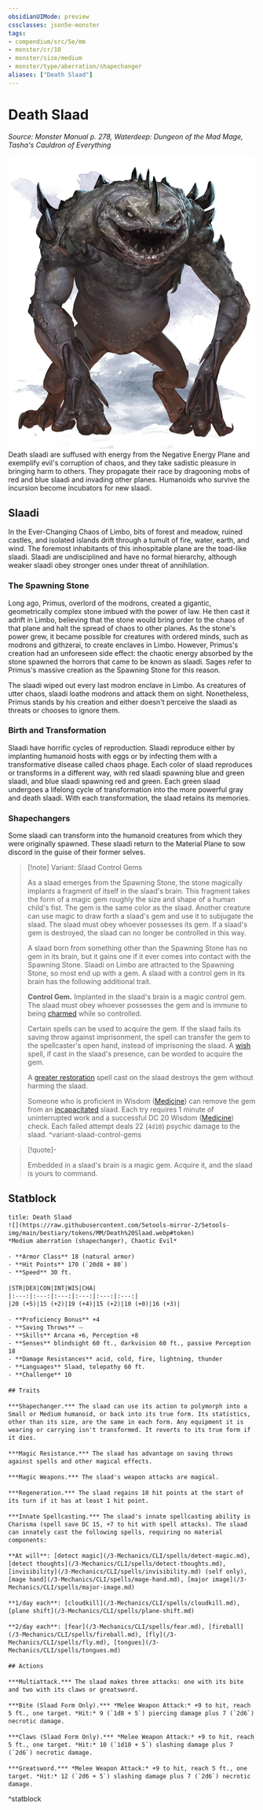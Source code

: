 ```yaml
---
obsidianUIMode: preview
cssclasses: json5e-monster
tags:
- compendium/src/5e/mm
- monster/cr/10
- monster/size/medium
- monster/type/aberration/shapechanger
aliases: ["Death Slaad"]
---
```

# Death Slaad
*Source: Monster Manual p. 278, Waterdeep: Dungeon of the Mad Mage, Tasha's Cauldron of Everything*  

![](https://raw.githubusercontent.com/5etools-mirror-2/5etools-img/main/bestiary/MM/Death%20Slaad.webp#right)  
Death slaadi are suffused with energy from the Negative Energy Plane and exemplify evil's corruption of chaos, and they take sadistic pleasure in bringing harm to others. They propagate their race by dragooning mobs of red and blue slaadi and invading other planes. Humanoids who survive the incursion become incubators for new slaadi.

## Slaadi

In the Ever-Changing Chaos of Limbo, bits of forest and meadow, ruined castles, and isolated islands drift through a tumult of fire, water, earth, and wind. The foremost inhabitants of this inhospitable plane are the toad-like slaadi. Slaadi are undisciplined and have no formal hierarchy, although weaker slaadi obey stronger ones under threat of annihilation.

### The Spawning Stone

Long ago, Primus, overlord of the modrons, created a gigantic, geometrically complex stone imbued with the power of law. He then cast it adrift in Limbo, believing that the stone would bring order to the chaos of that plane and halt the spread of chaos to other planes. As the stone's power grew, it became possible for creatures with ordered minds, such as modrons and githzerai, to create enclaves in Limbo. However, Primus's creation had an unforeseen side effect: the chaotic energy absorbed by the stone spawned the horrors that came to be known as slaadi. Sages refer to Primus's massive creation as the Spawning Stone for this reason.

The slaadi wiped out every last modron enclave in Limbo. As creatures of utter chaos, slaadi loathe modrons and attack them on sight. Nonetheless, Primus stands by his creation and either doesn't perceive the slaadi as threats or chooses to ignore them.

### Birth and Transformation

Slaadi have horrific cycles of reproduction. Slaadi reproduce either by implanting humanoid hosts with eggs or by infecting them with a transformative disease called chaos phage. Each color of slaad reproduces or transforms in a different way, with red slaadi spawning blue and green slaadi, and blue slaadi spawning red and green. Each green slaad undergoes a lifelong cycle of transformation into the more powerful gray and death slaadi. With each transformation, the slaad retains its memories.

### Shapechangers

Some slaadi can transform into the humanoid creatures from which they were originally spawned. These slaadi return to the Material Plane to sow discord in the guise of their former selves.

> [!note] Variant: Slaad Control Gems
> 
> As a slaad emerges from the Spawning Stone, the stone magically implants a fragment of itself in the slaad's brain. This fragment takes the form of a magic gem roughly the size and shape of a human child's fist. The gem is the same color as the slaad. Another creature can use magic to draw forth a slaad's gem and use it to subjugate the slaad. The slaad must obey whoever possesses its gem. If a slaad's gem is destroyed, the slaad can no longer be controlled in this way.
> 
> A slaad born from something other than the Spawning Stone has no gem in its brain, but it gains one if it ever comes into contact with the Spawning Stone. Slaadi on Limbo are attracted to the Spawning Stone, so most end up with a gem. A slaad with a control gem in its brain has the following additional trait.
> 
> **Control Gem.** Implanted in the slaad's brain is a magic control gem. The slaad must obey whoever possesses the gem and is immune to being [charmed](/3-Mechanics/CLI/rules/conditions.md#charmed) while so controlled.
> 
> Certain spells can be used to acquire the gem. If the slaad fails its saving throw against imprisonment, the spell can transfer the gem to the spellcaster's open hand, instead of imprisoning the slaad. A [wish](/3-Mechanics/CLI/spells/wish.md) spell, if cast in the slaad's presence, can be worded to acquire the gem.
> 
> A [greater restoration](/3-Mechanics/CLI/spells/greater-restoration.md) spell cast on the slaad destroys the gem without harming the slaad.
> 
> Someone who is proficient in Wisdom ([Medicine](/3-Mechanics/CLI/rules/skills.md#Medicine)) can remove the gem from an [incapacitated](/3-Mechanics/CLI/rules/conditions.md#incapacitated) slaad. Each try requires 1 minute of uninterrupted work and a successful DC 20 Wisdom ([Medicine](/3-Mechanics/CLI/rules/skills.md#Medicine)) check. Each failed attempt deals 22 (`4d10`) psychic damage to the slaad.
^variant-slaad-control-gems

> [!quote]-  
> 
> Embedded in a slaad's brain is a magic gem. Acquire it, and the slaad is yours to command.



## Statblock

```ad-statblock
title: Death Slaad
![](https://raw.githubusercontent.com/5etools-mirror-2/5etools-img/main/bestiary/tokens/MM/Death%20Slaad.webp#token)
*Medium aberration (shapechanger), Chaotic Evil*

- **Armor Class** 18 (natural armor)
- **Hit Points** 170 (`20d8 + 80`) 
- **Speed** 30 ft.

|STR|DEX|CON|INT|WIS|CHA|
|:---:|:---:|:---:|:---:|:---:|:---:|
|20 (+5)|15 (+2)|19 (+4)|15 (+2)|10 (+0)|16 (+3)|

- **Proficiency Bonus** +4
- **Saving Throws** ⏤
- **Skills** Arcana +6, Perception +8
- **Senses** blindsight 60 ft., darkvision 60 ft., passive Perception 18
- **Damage Resistances** acid, cold, fire, lightning, thunder
- **Languages** Slaad, telepathy 60 ft.
- **Challenge** 10

## Traits

***Shapechanger.*** The slaad can use its action to polymorph into a Small or Medium humanoid, or back into its true form. Its statistics, other than its size, are the same in each form. Any equipment it is wearing or carrying isn't transformed. It reverts to its true form if it dies.

***Magic Resistance.*** The slaad has advantage on saving throws against spells and other magical effects.

***Magic Weapons.*** The slaad's weapon attacks are magical.

***Regeneration.*** The slaad regains 10 hit points at the start of its turn if it has at least 1 hit point.

***Innate Spellcasting.*** The slaad's innate spellcasting ability is Charisma (spell save DC 15, +7 to hit with spell attacks). The slaad can innately cast the following spells, requiring no material components:

**At will**: [detect magic](/3-Mechanics/CLI/spells/detect-magic.md), [detect thoughts](/3-Mechanics/CLI/spells/detect-thoughts.md), [invisibility](/3-Mechanics/CLI/spells/invisibility.md) (self only), [mage hand](/3-Mechanics/CLI/spells/mage-hand.md), [major image](/3-Mechanics/CLI/spells/major-image.md)

**1/day each**: [cloudkill](/3-Mechanics/CLI/spells/cloudkill.md), [plane shift](/3-Mechanics/CLI/spells/plane-shift.md)

**2/day each**: [fear](/3-Mechanics/CLI/spells/fear.md), [fireball](/3-Mechanics/CLI/spells/fireball.md), [fly](/3-Mechanics/CLI/spells/fly.md), [tongues](/3-Mechanics/CLI/spells/tongues.md)

## Actions

***Multiattack.*** The slaad makes three attacks: one with its bite and two with its claws or greatsword.

***Bite (Slaad Form Only).*** *Melee Weapon Attack:* +9 to hit, reach 5 ft., one target. *Hit:* 9 (`1d8 + 5`) piercing damage plus 7 (`2d6`) necrotic damage.

***Claws (Slaad Form Only).*** *Melee Weapon Attack:* +9 to hit, reach 5 ft., one target. *Hit:* 10 (`1d10 + 5`) slashing damage plus 7 (`2d6`) necrotic damage.

***Greatsword.*** *Melee Weapon Attack:* +9 to hit, reach 5 ft., one target. *Hit:* 12 (`2d6 + 5`) slashing damage plus 7 (`2d6`) necrotic damage.
```
^statblock
